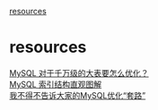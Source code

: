 [resources](#resources)

# resources

[MySQL 对于千万级的大表要怎么优化？](https://mp.weixin.qq.com/s/-aC6WWoZsBp1Ap2jy6BNSA)<br>
[MySQL 索引结构直观图解](https://mp.weixin.qq.com/s/TsS7rMnhY-X7jJUmIpzG1Q)<br>
[我不得不告诉大家的MySQL优化“套路”](https://mp.weixin.qq.com/s/Gc5_dvKU_-3NvczcGbjm2A)
